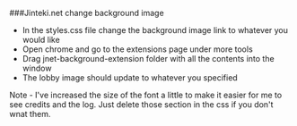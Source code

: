 ###Jinteki.net change background image

- In the styles.css file change the background image link to whatever you would like 
- Open chrome and go to the extensions page under more tools 
- Drag jnet-background-extension folder with all the contents into the window
- The lobby image should update to whatever you specified

Note - I've increased the size of the font a little to make it easier for me to see credits and the log. Just delete those section in the css if you don't wnat them.